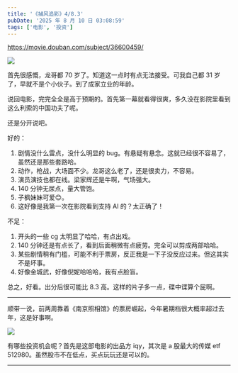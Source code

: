 ```yaml
---
title: '《捕风追影》4/8.3'
pubDate: '2025 年 8 月 10 日 03:08:59'
tags: ['电影', '投资']
---
```


https://movie.douban.com/subject/36600459/

![](https://md.p1gd0g.cc/img9.doubanio.com/view/photo/s_ratio_poster/public/p2924069675.webp)

首先很感慨，龙哥都 70 岁了。知道这一点时有点无法接受。可我自己都 31 岁了，早就不是个小伙子。到了成家立业的年龄。

说回电影，完完全全是高于预期的。首先第一幕就看得很爽，多久没在影院里看到这么利索的中国功夫了呢。

还是分开说吧。

好的：

1. 剧情没什么雷点，没什么明显的 bug。有悬疑有悬念。这就已经很不容易了，虽然还是那些套路哈。
2. 动作，枪战，大场面不少。龙哥这么老了，还是很卖力，不容易。
3. 演员演技也都在线。梁家辉还是牛啊，气场强大。
4. 140 分钟无尿点，量大管饱。
5. 子枫妹妹可爱😊。
6. 这好像是我第一次在影院看到支持 AI 的？太正确了！

不足：

1. 开头的一些 cg 太明显了哈哈，有点出戏。
2. 140 分钟还是有点长了，看到后面稍微有点疲劳。完全可以剪成两部哈哈。
3. 某些剧情稍有门槛，可能不利于票房，反正我是一下子没反应过来。但这其实不是坏事。
4. 好像金城武，好像倪妮哈哈哈，我有点脸盲。

总之，好看。出分后很可能比 8.3 高。这样的片子多一点，碟中谍算个屁啊。

---

顺带一说，前两周靠着《南京照相馆》的票房崛起，今年暑期档很大概率超过去年，这是好事啊。

![](http://mmbiz.qpic.cn/mmbiz_png/OQRlA7Uf7SWwCOOM9lMzRt4mI3wQTicic0lq7SC0GyowAIn99YYECaibKN0PkdpuGQoJIkJiaf11wKNSJpS5tBKuCA/0?from=appmsg)

有哪些投资机会呢？首先是这部电影的出品方 iqy，其次是 a 股最大的传媒 etf 512980。虽然股市不在低点，买点玩玩还是可以的。

---


